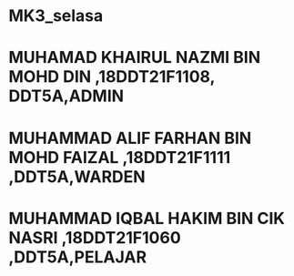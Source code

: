 # MK3_selasa
# MUHAMAD KHAIRUL NAZMI BIN MOHD DIN ,18DDT21F1108, DDT5A,ADMIN
# MUHAMMAD ALIF FARHAN BIN MOHD FAIZAL ,18DDT21F1111 ,DDT5A,WARDEN
# MUHAMMAD IQBAL HAKIM BIN CIK NASRI ,18DDT21F1060 ,DDT5A,PELAJAR

